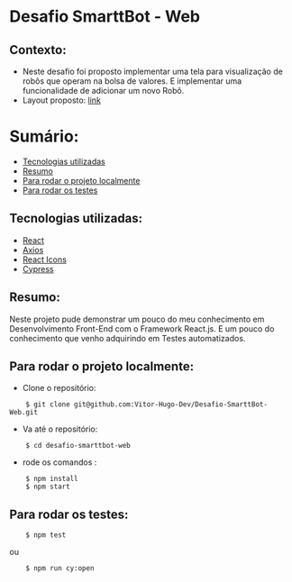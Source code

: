 # Desafio SmarttBot - Web

## Contexto:

- Neste desafio foi proposto implementar uma tela para visualização de robôs que operam na bolsa de valores. E implementar uma funcionalidade de adicionar um novo Robô.
- Layout proposto: [link](https://www.figma.com/file/uYrpLDKFU2JcuFJM9uPyri/Teste-Front-end?node-id=0%3A1)


# Sumário:
- [Tecnologias utilizadas](#Tecnologias-utilizadas)
- [Resumo](#Resumo)
- [Para rodar o projeto localmente](#Para-rodar-o-projeto-localmente)
- [Para rodar os testes](#Para-rodar-os-testes)

## Tecnologias utilizadas:

- [React](https://pt-br.reactjs.org/docs/getting-started.html)
- [Axios](https://www.npmjs.com/package/axios)
- [React Icons](https://react-icons.github.io/react-icons/)
- [Cypress](https://docs.cypress.io/guides/overview/why-cypress)

## Resumo:

Neste projeto pude demonstrar um pouco do meu conhecimento em Desenvolvimento Front-End com o Framework React.js. E um pouco do conhecimento que venho adquirindo em Testes automatizados.

## Para rodar o projeto localmente:

- Clone o repositório:
```
	$ git clone git@github.com:Vitor-Hugo-Dev/Desafio-SmarttBot-Web.git
```
- Va até o repositório: 
```
	$ cd desafio-smarttbot-web
```
- rode os comandos :
```
	$ npm install
	$ npm start
```

## Para rodar os testes:

```
	$ npm test
```
ou

```
	$ npm run cy:open
```
